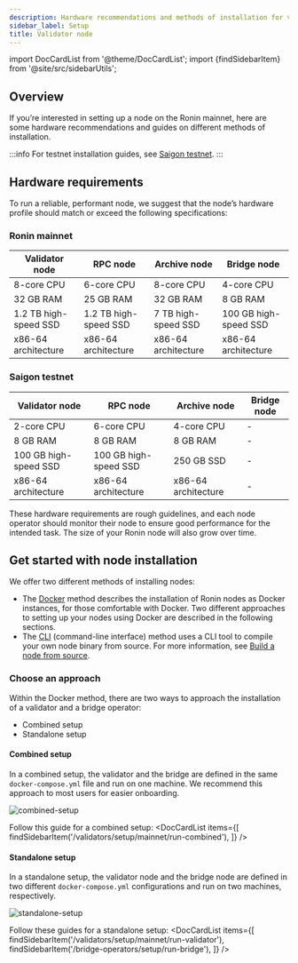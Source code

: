 ```yaml
---
description: Hardware recommendations and methods of installation for validator nodes.
sidebar_label: Setup
title: Validator node
---
```


import DocCardList from '@theme/DocCardList';
import {findSidebarItem} from '@site/src/sidebarUtils';

## Overview

If you’re interested in setting up a node on the Ronin mainnet,
here are some hardware recommendations and guides on different
methods of installation.

:::info
For testnet installation guides, see [Saigon testnet](./testnet/).
:::

## Hardware requirements

To run a reliable, performant node, we suggest that the node’s hardware profile should match or exceed the following specifications:

### Ronin mainnet

|   Validator node          |   RPC node      |   Archive node         |   Bridge node         |
|---------------------------|---------------------------|------------------------|---------------------------|
|   8-core CPU              |   6-core CPU              |   8-core CPU           |   4-core CPU              |
|   32 GB RAM               |   25 GB RAM               |   32 GB RAM            |   8 GB RAM                |
|   1.2 TB high-speed SSD   |   1.2 TB high-speed SSD   |   7 TB high-speed SSD  |   100 GB high-speed SSD   |
|   x86-64 architecture     |   x86-64 architecture     |   x86-64 architecture  |   x86-64 architecture     |

### Saigon testnet

|   Validator node          |   RPC node      |   Archive node         |   Bridge node         |
|---------------------------|---------------------------|------------------------|---------------------------|
|   2-core CPU              |   6-core CPU              |   4-core CPU           |   -              |
|   8 GB RAM               |   8 GB RAM               |   8 GB RAM            |   -                |
|   100 GB high-speed SSD   |   100 GB high-speed SSD   |   250 GB SSD  |   -   |
|   x86-64 architecture     |   x86-64 architecture     |   x86-64 architecture  |   -     |

These hardware requirements are rough guidelines, and each node operator should monitor their node to ensure good performance for the intended task. The size of your Ronin node will also grow over time.

## Get started with node installation

We offer two different methods of installing nodes:

* The [Docker](/tags/docker-mainnet) method describes the installation of Ronin nodes as Docker instances, for those comfortable with Docker. Two different approaches to setting up your nodes using Docker are described in the following sections.
* The [CLI](/tags/cli) (command-line interface) method uses a CLI tool to compile your own node binary from source. For more information, see [Build a node from source](./../setup/cli.md).

### Choose an approach

Within the Docker method, there are two ways to approach the installation of a validator and a bridge operator:

* Combined setup
* Standalone setup

#### Combined setup

In a combined setup, the validator and the bridge are defined in the same `docker-compose.yml` file and run on one machine. We recommend this approach to most users for easier onboarding.

![combined-setup](./assets/combined-setup.svg)

Follow this guide for a combined setup:
<DocCardList items={[
    findSidebarItem('/validators/setup/mainnet/run-combined'),
    ]} />

#### Standalone setup

In a standalone setup, the validator node and the bridge node are defined in two different `docker-compose.yml` configurations and run on two machines, respectively.

![standalone-setup](./assets/standalone-setup.svg)

Follow these guides for a standalone setup:
<DocCardList items={[
    findSidebarItem('/validators/setup/mainnet/run-validator'),
    findSidebarItem('/bridge-operators/setup/run-bridge'),
    ]} />
